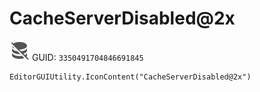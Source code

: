# CacheServerDisabled@2x
![](/img/CacheServerDisabled@2x.png)
GUID: `3350491704846691845`
```
EditorGUIUtility.IconContent("CacheServerDisabled@2x")
```
